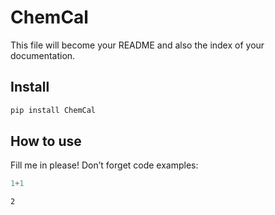 # ChemCal

<!-- WARNING: THIS FILE WAS AUTOGENERATED! DO NOT EDIT! -->

This file will become your README and also the index of your
documentation.

## Install

``` sh
pip install ChemCal
```

## How to use

Fill me in please! Don’t forget code examples:

``` python
1+1
```

    2
